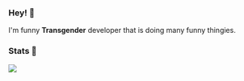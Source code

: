 ### Hey! 👋

I'm funny **Transgender** developer that is doing many funny thingies.

### Stats 👑
![](https://komarev.com/ghpvc/?username=mixedly)
